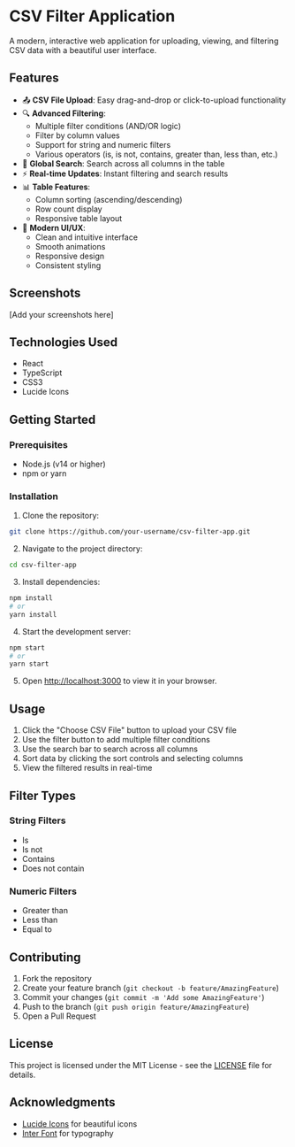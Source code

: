 # CSV Filter Application

A modern, interactive web application for uploading, viewing, and filtering CSV data with a beautiful user interface.

## Features

- 📤 **CSV File Upload**: Easy drag-and-drop or click-to-upload functionality
- 🔍 **Advanced Filtering**:
  - Multiple filter conditions (AND/OR logic)
  - Filter by column values
  - Support for string and numeric filters
  - Various operators (is, is not, contains, greater than, less than, etc.)
- 🔎 **Global Search**: Search across all columns in the table
- ⚡ **Real-time Updates**: Instant filtering and search results
- 📊 **Table Features**:
  - Column sorting (ascending/descending)
  - Row count display
  - Responsive table layout
- 💅 **Modern UI/UX**:
  - Clean and intuitive interface
  - Smooth animations
  - Responsive design
  - Consistent styling

## Screenshots

[Add your screenshots here]

## Technologies Used

- React
- TypeScript
- CSS3
- Lucide Icons

## Getting Started

### Prerequisites

- Node.js (v14 or higher)
- npm or yarn

### Installation

1. Clone the repository:
```bash
git clone https://github.com/your-username/csv-filter-app.git
```

2. Navigate to the project directory:
```bash
cd csv-filter-app
```

3. Install dependencies:
```bash
npm install
# or
yarn install
```

4. Start the development server:
```bash
npm start
# or
yarn start
```

5. Open [http://localhost:3000](http://localhost:3000) to view it in your browser.

## Usage

1. Click the "Choose CSV File" button to upload your CSV file
2. Use the filter button to add multiple filter conditions
3. Use the search bar to search across all columns
4. Sort data by clicking the sort controls and selecting columns
5. View the filtered results in real-time

## Filter Types

### String Filters
- Is
- Is not
- Contains
- Does not contain

### Numeric Filters
- Greater than
- Less than
- Equal to

## Contributing

1. Fork the repository
2. Create your feature branch (`git checkout -b feature/AmazingFeature`)
3. Commit your changes (`git commit -m 'Add some AmazingFeature'`)
4. Push to the branch (`git push origin feature/AmazingFeature`)
5. Open a Pull Request

## License

This project is licensed under the MIT License - see the [LICENSE](LICENSE) file for details.

## Acknowledgments

- [Lucide Icons](https://lucide.dev/) for beautiful icons
- [Inter Font](https://fonts.google.com/specimen/Inter) for typography
